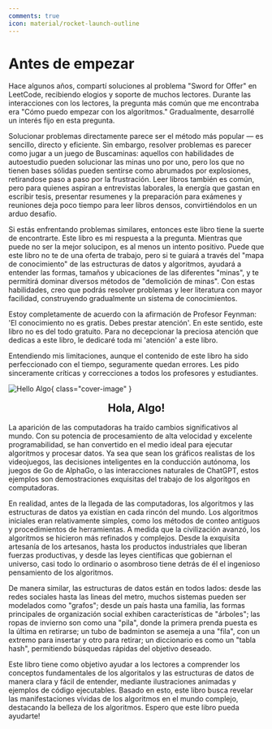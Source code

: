 ```yaml
---
comments: true
icon: material/rocket-launch-outline
---
```


# Antes de empezar

Hace algunos años, compartí soluciones al problema "Sword for Offer" en LeetCode, recibiendo elogios y soporte de muchos lectores. Durante las interacciones con los lectores, la pregunta más común que me encontraba era "Cómo puedo empezar con los algoritmos." Gradualmente, desarrollé un interés fijo en esta pregunta.

Solucionar problemas directamente parece ser el método más popular — es sencillo, directo y eficiente. Sin embargo, resolver problemas es parecer como jugar a un juego de Buscaminas: aquellos con habilidades de autoestudio pueden solucionar las minas uno por uno, pero los que no tienen bases sólidas pueden sentirse como abrumados por explosiones, retirandose paso a paso por la frustración. Leer libros también es común, pero para quienes aspiran a entrevistas laborales, la energía que gastan en escribir tesis, presentar resumenes y la preparación para exámenes y reuniones deja poco tiempo para leer libros densos, convirtiéndolos en un arduo desafío.

Si estás enfrentando problemas similares, entonces este libro tiene la suerte de encontrarte. Este libro es mi respuesta a la pregunta. Mientras que puede no ser la mejor solucipon, es al menos un intento positivo. Puede que este libro no te de una oferta de trabajo, pero si te guiará a través del "mapa de conocimiento" de las estructuras de datos y algoritmos, ayudará a entender las formas, tamaños y ubicaciones de las diferentes "minas", y te permitirá dominar diversos métodos de "demolición de minas". Con estas habilidades, creo que podrás resolver problemas y leer literatura con mayor facilidad, construyendo gradualmente un sistema de conocimientos. 

Estoy completamente de acuerdo con la afirmación de Profesor Feynman: 'El conocimiento no es gratis. Debes prestar atención'. En este sentido, este libro no es del todo gratuito. Para no decepcionar la preciosa atención que dedicas a este libro, le dedicaré toda mi 'atención' a este libro.

Entendiendo mis limitaciones, aunque el contenido de este libro ha sido perfeccionado con el tiempo, seguramente quedan errores. Les pido sinceramente críticas y correcciones a todos los profesores y estudiantes.

![Hello Algo](../assets/covers/chapter_hello_algo.jpg){ class="cover-image" }

<div style="text-align: center;">
    <h2 style="margin-top: 0.8em; margin-bottom: 0.8em;">Hola, Algo!</h2>
</div>

La aparición de las computadoras ha traído cambios significativos al mundo. Con su potencia de procesamiento de alta velocidad y excelente programabilidad, se han convertido en el medio ideal para ejecutar algoritmos y procesar datos. Ya sea que sean los gráficos realistas de los videojuegos, las decisiones inteligentes en la conducción autónoma, los juegos de Go de AlphaGo, o las interacciones naturales de ChatGPT, estos ejemplos son demostraciones exquisitas del trabajo de los algoritgos en computadoras.

En realidad, antes de la llegada de las computadoras, los algoritmos y las estructuras de datos ya existían en cada rincón del mundo. Los algoritmos iniciales eran relativamente simples, como los métodos de conteo antiguos y procedimientos de herramientas. A medida que la civilización avanzó, los algoritmos se hicieron más refinados y complejos. Desde la exquisita artesanía de los artesanos, hasta los productos industriales que liberan fuerzas productivas, y desde las leyes científicas que gobiernan el universo, casi todo lo ordinario o asombroso tiene detrás de él el ingenioso pensamiento de los algoritmos.

De manera similar, las estructuras de datos están en todos lados: desde las redes sociales hasta las lineas del metro, muchos sistemas pueden ser modelados como "grafos"; desde un país hasta una familia, las formas principales de organización social exhiben características de "árboles"; las ropas de invierno son como una "pila", donde la primera prenda puesta es la última en retirarse; un tubo de badminton se asemeja a una "fila", con un extremo para insertar y otro para retirar; un diccionario es como un "tabla hash", permitiendo búsquedas rápidas del objetivo deseado.

Este libro tiene como objetivo ayudar a los lectores a comprender los conceptos fundamentales de los algoritalos y las estructuras de datos de manera clara y fácil de entender, mediante ilustraciones animadas y ejemplos de código ejecutables. Basado en esto, este libro busca revelar las manifestaciones vívidas de los algoritmos en el mundo complejo, destacando la belleza de los algoritmos. Espero que este libro pueda ayudarte!

